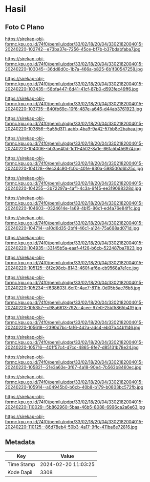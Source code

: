 # Hasil

## Foto C Plano

https://sirekap-obj-formc.kpu.go.id/74f0/pemilu/pdpr/33/02/18/20/04/3302182004015-20240220-102742--e73ba37e-7256-45ce-bf7b-b37bdabfaba7.jpg

https://sirekap-obj-formc.kpu.go.id/74f0/pemilu/pdpr/33/02/18/20/04/3302182004015-20240220-103045--36dd8d0c-1b7a-466a-b825-6b1f30547258.jpg

https://sirekap-obj-formc.kpu.go.id/74f0/pemilu/pdpr/33/02/18/20/04/3302182004015-20240220-103435--56bfa447-6d41-41cf-87b0-d593fec49ff6.jpg

https://sirekap-obj-formc.kpu.go.id/74f0/pemilu/pdpr/33/02/18/20/04/3302182004015-20240220-103735--840fb69c-10f6-487e-a646-d44ab3761923.jpg

https://sirekap-obj-formc.kpu.go.id/74f0/pemilu/pdpr/33/02/18/20/04/3302182004015-20240220-103856--5a55d311-aabb-4ba9-9a42-57bb8e2babaa.jpg

https://sirekap-obj-formc.kpu.go.id/74f0/pemilu/pdpr/33/02/18/20/04/3302182004015-20240220-104006--bb3ae40d-1c11-4502-8a1e-66fa5b456974.jpg

https://sirekap-obj-formc.kpu.go.id/74f0/pemilu/pdpr/33/02/18/20/04/3302182004015-20240220-104128--9ec34c90-fc0c-401e-930a-598500d6b25c.jpg

https://sirekap-obj-formc.kpu.go.id/74f0/pemilu/pdpr/33/02/18/20/04/3302182004015-20240220-104255--3b72297a-4af1-4c3a-9f45-ee319098328d.jpg

https://sirekap-obj-formc.kpu.go.id/74f0/pemilu/pdpr/33/02/18/20/04/3302182004015-20240220-104603--0324614e-1a69-4b15-86c1-ed4a76e84f1c.jpg

https://sirekap-obj-formc.kpu.go.id/74f0/pemilu/pdpr/33/02/18/20/04/3302182004015-20240220-104714--a10d6d35-2bf4-46c1-a124-75a668ad071d.jpg

https://sirekap-obj-formc.kpu.go.id/74f0/pemilu/pdpr/33/02/18/20/04/3302182004015-20240220-104935--33145b5a-eaaf-4f26-b6cb-522487ba7823.jpg

https://sirekap-obj-formc.kpu.go.id/74f0/pemilu/pdpr/33/02/18/20/04/3302182004015-20240220-105125--8f2c98cb-8143-460f-af6e-cb9568a7e1cc.jpg

https://sirekap-obj-formc.kpu.go.id/74f0/pemilu/pdpr/33/02/18/20/04/3302182004015-20240220-105234--f638603f-6cf0-4ae7-811b-0d05b5ae76b5.jpg

https://sirekap-obj-formc.kpu.go.id/74f0/pemilu/pdpr/33/02/18/20/04/3302182004015-20240220-105357--c98a6613-792c-4cee-97e0-25bf5865b4f9.jpg

https://sirekap-obj-formc.kpu.go.id/74f0/pemilu/pdpr/33/02/18/20/04/3302182004015-20240220-105618--2390d7bc-fa16-4d2a-adc4-eb07b44b1146.jpg

https://sirekap-obj-formc.kpu.go.id/74f0/pemilu/pdpr/33/02/18/20/04/3302182004015-20240220-105716--401f57c4-d7cc-4865-8fe7-d85131b78e24.jpg

https://sirekap-obj-formc.kpu.go.id/74f0/pemilu/pdpr/33/02/18/20/04/3302182004015-20240220-105821--21e3a63e-3f67-4a18-90e4-7b563b8460ec.jpg

https://sirekap-obj-formc.kpu.go.id/74f0/pemilu/pdpr/33/02/18/20/04/3302182004015-20240220-105914--a04945b0-b6cb-40b8-b179-b0803bc572fb.jpg

https://sirekap-obj-formc.kpu.go.id/74f0/pemilu/pdpr/33/02/18/20/04/3302182004015-20240220-110029--5b862960-5baa-46b5-8088-6996ca2a6e63.jpg

https://sirekap-obj-formc.kpu.go.id/74f0/pemilu/pdpr/33/02/18/20/04/3302182004015-20240220-110125--86d78eb4-50b3-4a17-9ffc-411ba6e72816.jpg


## Metadata

| Key        | Value               |
| ---------- | ------------------- |
| Time Stamp | 2024-02-20 11:03:25 |
| Kode Dapil | 3308                |



